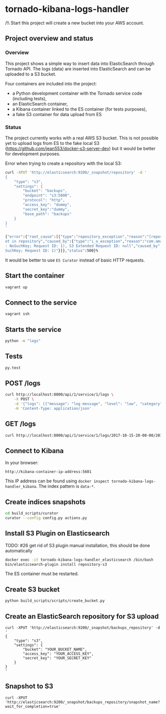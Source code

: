 # tornado-kibana-logs-handler

/!\ Start this project will create a new bucket into your AWS account.

## Project overview and status

### Overview

This project shows a simple way to insert data into ElasticSearch through Tornado API.
The logs (data) are inserted into ElasticSearch and can be uploaded to a S3 bucket.

Four containers are included into the project:
* a Python development container with the Tornado service code (including tests),
* an ElasticSearch container,
* a Kibana container linked to the ES container (for tests purposes),
* a fake S3 container for data upload from ES

### Status

The project currently works with a real AWS S3 bucket.
This is not possible yet to upload logs from ES to the fake local S3 (https://github.com/jean553/docker-s3-server-dev)
but it would be better for development purposes.

Error when trying to create a repository with the local S3:

```bash
curl -XPUT 'http://elasticsearch:9200/_snapshot/repository' -d '
{
    "type": "s3",
    "settings": {
        "bucket": "backups",
        "endpoint": "s3:5000",
        "protocol": "http",
        "access_key": "dummy",
        "secret_key":"dummy",
        "base_path": "backups"
    }
}
'

{"error":{"root_cause":[{"type":"repository_exception","reason":"[repository] failed to update snapshot in repository"}],"type":"repository_exception","reason":"[repository] failed to update snapsh
ot in repository","caused_by":{"type":"i_o_exception","reason":"com.amazonaws.services.s3.model.AmazonS3Exception: The specified key does not exist (Service: Amazon S3; Status Code: 404; Error Code
: NoSuchKey; Request ID: 1), S3 Extended Request ID: null","caused_by":{"type":"amazon_s3_exception","reason":"The specified key does not exist (Service: Amazon S3; Status Code: 404; Error Code: No
SuchKey; Request ID: 1)"}}},"status":500}%
```

It would be better to use `ES Curator` instead of basic HTTP requests.

## Start the container

```bash
vagrant up
```

## Connect to the service

```bash
vagrant ssh
```

## Starts the service

```bash
python -m "logs"
```

## Tests

```bash
py.test
```

## POST /logs

```bash
curl http://localhost:8000/api/1/service/1/logs \
    -X POST \
    -d '{"logs": [{"message": "log message", "level": "low", "category": "my category", "date": "1502304972"}]}' \
    -H 'Content-Type: application/json'
```

## GET /logs

```bash
curl http://localhost:8000/api/1/service/1/logs/2017-10-15-20-00-00/2017-10-16-15-00-00
```

## Connect to Kibana

In your browser:

```
http://kibana-container-ip-address:5601
```

This IP address can be found using `docker inspect tornado-kibana-logs-handler_kibana`.
The index pattern is `data-*`.

## Create indices snapshots

```bash
cd build_scripts/curator
curator --config config.py actions.py
```

## Install S3 Plugin on Elasticsearch

TODO: #26 get rid of S3 plugin manual installation, this should be done automatically

```bash
docker exec -it tornado-kibana-logs-handler_elasticsearch /bin/bash
bin/elasticsearch-plugin install repository-s3
```

The ES container must be restarted.

## Create S3 bucket

```bash
python build_scripts/scripts/create_bucket.py
```

## Create an ElasticSearch repository for S3 upload

```
curl -XPUT 'http://elasticsearch:9200/_snapshot/backups_repository' -d '
{
    "type": "s3",
    "settings": {
        "bucket": "YOUR_BUCKET_NAME",
        "access_key": "YOUR_ACCESS_KEY",
        "secret_key": "YOUR_SECRET_KEY"
    }
}
'
```

## Snapshot to S3

```
curl -XPUT 'http://elasticsearch:9200/_snapshot/backups_repository/snapshot_name?wait_for_completion=true'
```
